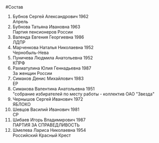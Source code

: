 #Состав
1. Бубнов Сергей Александрович 1962   
    Апрель
2. Бубнова Татьяна Ивановна 1963   
    Партия пенсионеров России
3. Валенда Евгения Георгиевна 1986   
    ЛДПР
4. Марченкова Наталья Николаевна 1952   
    Чернобыль-Нева
5. Пуничева Людмила Анатольевна 1952   
    КПРФ
6. Рахматулина Юлия Геннадьевна 1987   
    За женщин России
7. Симаков Денис Михайлович 1983   
    ЕР
8. Симакова Валентина Анатольевна 1951   
    "собрание избирателей по месту работы - коллектив ОАО "Звезда"
9. Чернышов Сергей Иванович 1972   
    ЯБЛОКО
10. Шевцов Василий Иванович 1981   
    СР
11. Шибаев Игорь Владимирович 1987   
    ПАРТИЯ ЗА СПРАВЕДЛИВОСТЬ
12. Шмелева Лариса Николаевна 1954   
    Российский Красный Крест
